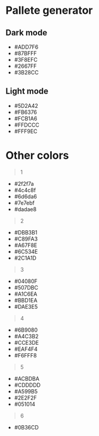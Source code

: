 # Pallete generator

## Dark mode

- #ADD7F6
- #87BFFF
- #3F8EFC
- #2667FF
- #3B28CC

## Light mode

- #5D2A42
- #FB6376
- #FCB1A6
- #FFDCCC
- #FFF9EC

# Other colors

> 1

- #2f2f7a
- #4c4c8f
- #6d6da6
- #7e7ebf
- #dadae8

> 2

- #DBB3B1
- #C89FA3
- #A67F8E
- #6C534E
- #2C1A1D

> 3

- #04080F
- #507DBC
- #A1C6EA
- #BBD1EA
- #DAE3E5

> 4

- #6B9080
- #A4C3B2
- #CCE3DE
- #EAF4F4
- #F6FFF8

> 5

- #ACBDBA
- #CDDDDD
- #A599B5
- #2E2F2F
- #051014

> 6

- #0B36CD
